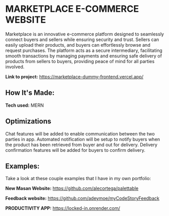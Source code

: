 # MARKETPLACE E-COMMERCE WEBSITE
Marketplace is an innovative e-commerce platform designed to seamlessly connect buyers and sellers while ensuring security and trust. Sellers can easily upload their products, and buyers can effortlessly browse and request purchases. The platform acts as a secure intermediary, facilitating smooth transactions by managing payments and ensuring safe delivery of products from sellers to buyers, providing peace of mind for all parties involved.

**Link to project:** https://marketplace-dummy-frontend.vercel.app/


## How It's Made:

**Tech used:** MERN


## Optimizations
Chat features will be added to enable communication between the two parties in app.
Automated notification will be setup to notify buyers when the product has been retrieved from buyer and out for delivery.
Delivery confirmation features will be added for buyers to confirm delivery.

## Examples:
Take a look at these couple examples that I have in my own portfolio:

**New Masan Website:** https://github.com/alecortega/palettable

**Feedback website:** https://github.com/adeymoe/myCodeStoryFeedback

**PRODUCTIVITY APP:** https://locked-in.onrender.com/



